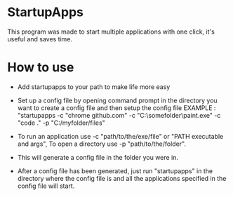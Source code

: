 # StartupApps
This program was made to start multiple applications with one click, it's useful and saves time.

# How to use

- Add startupapps to your path to make life more easy

- Set up a config file by opening command prompt in the directory you want to create a config file and then setup the config file EXAMPLE : "startupapps -c "chrome github.com" -c "C:\somefolder\paint.exe" -c "code ." -p "C:/myfolder/files"

- To run an application use -c "path/to/the/exe/file" or "PATH executable and args", To open a directory use -p "path/to/the/folder". 

- This will generate a config file in the folder you were in.

- After a config file has been generated, just run "startupapps" in the directory where the config file is and all the applications specified in the config file will start.
